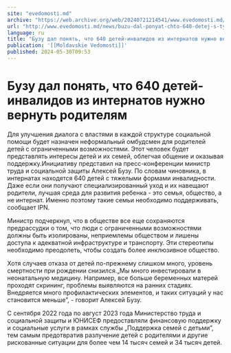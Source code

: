 ```yaml
---
site: "evedomosti.md"
archive: "https://web.archive.org/web/20240721214541/www.evedomosti.md/news/buzu-dal-ponyat-chto-640-detej-s-tyazhelymi-formami-invalidn"
url: "http://www.evedomosti.md/news/buzu-dal-ponyat-chto-640-detej-s-tyazhelymi-formami-invalidn"
language: ru
title: "Бузу дал понять, что 640 детей-инвалидов из интернатов нужно вернуть родителям"
publication: '[[Moldavskie Vedomosti]]'
published: 2024-05-30T09:53
---
```


# Бузу дал понять, что 640 детей-инвалидов из интернатов нужно вернуть родителям

Для улучшения диалога с властями в каждой структуре социальной помощи будет назначен неформальный омбудсмен для родителей детей с ограниченными возможностями. Этот человек будет представлять интересы детей и их семей, облегчая общение и оказывая поддержку.Инициативу представил на пресс-конференции министр труда и социальной защиты Алексей Бузу. По словам чиновника, в интернатах находятся 640 детей с тяжелыми формами инвалидности. Даже если они получают специализированный уход и их навещают родители, лучшая среда для развития ребенка - это семья, общество, а не интернат. Именно поэтому такие семьи необходимо поддерживать, сообщает IPN.

Министр подчеркнул, что в обществе все еще сохраняются предрассудки о том, что люди с ограниченными возможностями должны быть изолированы, неприемлемы обществом и лишены доступа к адекватной инфраструктуре и транспорту. Эти стереотипы необходимо преодолеть, чтобы создать более инклюзивное общество.

Хотя случаев отказа от детей по-прежнему слишком много, уровень смертности при рождении снизился.„Мы много инвестировали в неонатальную медицину. Например, все больше беременных матерей проходят скрининг, проблемы выявляются на ранних стадиях. Внедряется много профилактических элементов, и таких ситуаций у нас становится меньше”, - говорит Алексей Бузу.

С сентября 2022 года по август 2023 года Министерство труда и социальной защиты и ЮНИСЕФ предоставляли финансовую поддержку и социальные услуги в рамках службы „Поддержка семей с детьми”, тем самым предотвратив разлучение детей с родителями и другие рискованные ситуации для более чем 14 тысяч семей и 34 тысяч детей.